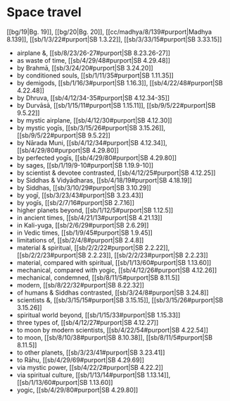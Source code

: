 # Space travel

[[bg/19|Bg. 19]], [[bg/20|Bg. 20]], [[cc/madhya/8/139#purport|Madhya 8.139]], [[sb/1/3/22#purport|SB 1.3.22]], [[sb/3/33/15#purport|SB 3.33.15]]

* airplane &, [[sb/8/23/26-27#purport|SB 8.23.26-27]]
* as waste of time, [[sb/4/29/48#purport|SB 4.29.48]]
* by Brahmā, [[sb/3/24/20#purport|SB 3.24.20]]
* by conditioned souls, [[sb/1/11/35#purport|SB 1.11.35]]
* by demigods, [[sb/1/16/3#purport|SB 1.16.3]], [[sb/4/22/48#purport|SB 4.22.48]]
* by Dhruva, [[sb/4/12/34-35#purport|SB 4.12.34-35]]
* by Durvāsā, [[sb/1/15/11#purport|SB 1.15.11]], [[sb/9/5/22#purport|SB 9.5.22]]
* by mystic airplane, [[sb/4/12/30#purport|SB 4.12.30]]
* by mystic yogīs, [[sb/3/15/26#purport|SB 3.15.26]], [[sb/9/5/22#purport|SB 9.5.22]]
* by Nārada Muni, [[sb/4/12/34#purport|SB 4.12.34]], [[sb/4/29/80#purport|SB 4.29.80]]
* by perfected yogīs, [[sb/4/29/80#purport|SB 4.29.80]]
* by sages, [[sb/1/19/9-10#purport|SB 1.19.9-10]]
* by scientist & devotee contrasted, [[sb/4/12/25#purport|SB 4.12.25]]
* by Siddhas & Vidyādharas, [[sb/4/18/19#purport|SB 4.18.19]]
* by Siddhas, [[sb/3/10/29#purport|SB 3.10.29]]
* by yogī, [[sb/3/23/43#purport|SB 3.23.43]]
* by yogīs, [[sb/2/7/16#purport|SB 2.7.16]]
* higher planets beyond, [[sb/1/12/5#purport|SB 1.12.5]]
* in ancient times, [[sb/4/21/13#purport|SB 4.21.13]]
* in Kali-yuga, [[sb/2/6/29#purport|SB 2.6.29]]
* in Vedic times, [[sb/1/9/45#purport|SB 1.9.45]]
* limitations of, [[sb/2/4/8#purport|SB 2.4.8]]
* material & spiritual, [[sb/2/2/22#purport|SB 2.2.22]], [[sb/2/2/23#purport|SB 2.2.23]], [[sb/2/2/23#purport|SB 2.2.23]]
* material, compared with spiritual, [[sb/1/13/60#purport|SB 1.13.60]]
* mechanical, compared with yogic, [[sb/4/12/26#purport|SB 4.12.26]]
* mechanical, condemned, [[sb/8/11/5#purport|SB 8.11.5]]
* modern, [[sb/8/22/32#purport|SB 8.22.32]]
* of humans & Siddhas contrasted, [[sb/3/24/8#purport|SB 3.24.8]]
* scientists &, [[sb/3/15/15#purport|SB 3.15.15]], [[sb/3/15/26#purport|SB 3.15.26]]
* spiritual world beyond, [[sb/1/15/33#purport|SB 1.15.33]]
* three types of, [[sb/4/12/27#purport|SB 4.12.27]]
* to moon by modern scientists, [[sb/4/22/54#purport|SB 4.22.54]]
* to moon, [[sb/8/10/38#purport|SB 8.10.38]], [[sb/8/11/5#purport|SB 8.11.5]]
* to other planets, [[sb/3/23/41#purport|SB 3.23.41]]
* to Rāhu, [[sb/4/29/69#purport|SB 4.29.69]]
* via mystic power, [[sb/4/22/2#purport|SB 4.22.2]]
* via spiritual culture, [[sb/1/13/14#purport|SB 1.13.14]], [[sb/1/13/60#purport|SB 1.13.60]]
* yogic, [[sb/4/29/80#purport|SB 4.29.80]]
